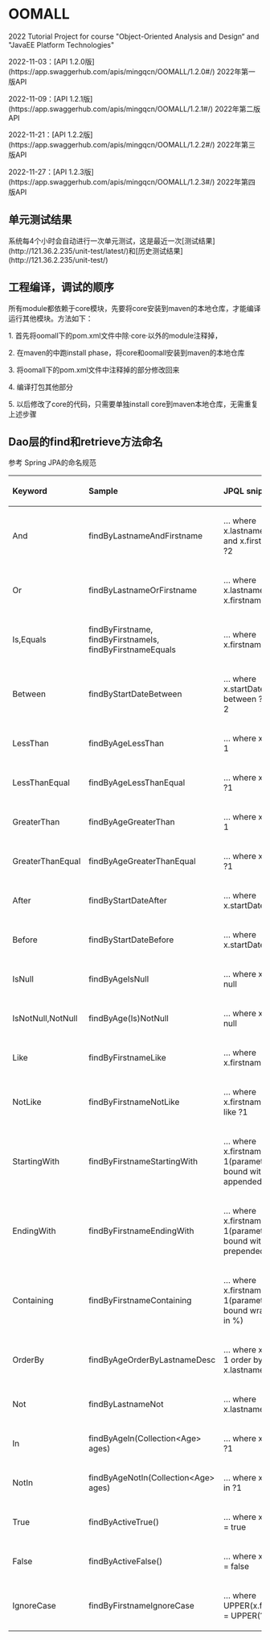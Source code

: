 # OOMALL

2022 Tutorial Project for course "Object-Oriented Analysis and Design“ and "JavaEE Platform Technologies"

<p>2022-11-03：[API 1.2.0版](https://app.swaggerhub.com/apis/mingqcn/OOMALL/1.2.0#/) 2022年第一版API
<p>2022-11-09：[API 1.2.1版](https://app.swaggerhub.com/apis/mingqcn/OOMALL/1.2.1#/) 2022年第二版API
<p>2022-11-21：[API 1.2.2版](https://app.swaggerhub.com/apis/mingqcn/OOMALL/1.2.2#/) 2022年第三版API
<p>2022-11-27：[API 1.2.3版](https://app.swaggerhub.com/apis/mingqcn/OOMALL/1.2.3#/) 2022年第四版API

## 单元测试结果
<p>系统每4个小时会自动进行一次单元测试，这是最近一次[测试结果](http://121.36.2.235/unit-test/latest/)和[历史测试结果](http://121.36.2.235/unit-test/)

## 工程编译，调试的顺序
<p>所有module都依赖于core模块，先要将core安装到maven的本地仓库，才能编译运行其他模块。方法如下：
<p>1. 首先将oomall下的pom.xml文件中除·<module>core</module>·以外的module注释掉，
<p>2. 在maven的中跑install phase，将core和oomall安装到maven的本地仓库
<p>3. 将oomall下的pom.xml文件中注释掉的部分修改回来
<p>4. 编译打包其他部分
<p>5. 以后修改了core的代码，只需要单独install core到maven本地仓库，无需重复上述步骤

## Dao层的find和retrieve方法命名
<p>参考 Spring JPA的命名规范
<table><thead><tr><th style="text-align:left"><div><div class="table-header"><p>Keyword</p></div></div></th><th style="text-align:left"><div><div class="table-header"><p>Sample</p></div></div></th><th style="text-align:left"><div><div class="table-header"><p>JPQL snippet</p></div></div></th></tr></thead><tbody><tr><td style="text-align:left"><div><div class="table-cell"><p>And</p></div></div></td><td style="text-align:left"><div><div class="table-cell"><p>findByLastnameAndFirstname</p></div></div></td><td style="text-align:left"><div><div class="table-cell"><p>… where x.lastname = ?1 and x.firstname = ?2</p></div></div></td></tr><tr><td style="text-align:left"><div><div class="table-cell"><p>Or</p></div></div></td><td style="text-align:left"><div><div class="table-cell"><p>findByLastnameOrFirstname</p></div></div></td><td style="text-align:left"><div><div class="table-cell"><p>… where x.lastname = ?1 or x.firstname = ?2</p></div></div></td></tr><tr><td style="text-align:left"><div><div class="table-cell"><p>Is,Equals</p></div></div></td><td style="text-align:left"><div><div class="table-cell"><p>findByFirstname,
findByFirstnameIs,
findByFirstnameEquals</p></div></div></td><td style="text-align:left"><div><div class="table-cell"><p>… where x.firstname = ?1</p></div></div></td></tr><tr><td style="text-align:left"><div><div class="table-cell"><p>Between</p></div></div></td><td style="text-align:left"><div><div class="table-cell"><p>findByStartDateBetween</p></div></div></td><td style="text-align:left"><div><div class="table-cell"><p>… where x.startDate between ?1 and ?2</p></div></div></td></tr><tr><td style="text-align:left"><div><div class="table-cell"><p>LessThan</p></div></div></td><td style="text-align:left"><div><div class="table-cell"><p>findByAgeLessThan</p></div></div></td><td style="text-align:left"><div><div class="table-cell"><p>… where x.age &lt; ?1</p></div></div></td></tr><tr><td style="text-align:left"><div><div class="table-cell"><p>LessThanEqual</p></div></div></td><td style="text-align:left"><div><div class="table-cell"><p>findByAgeLessThanEqual</p></div></div></td><td style="text-align:left"><div><div class="table-cell"><p>… where x.age &lt;= ?1</p></div></div></td></tr><tr><td style="text-align:left"><div><div class="table-cell"><p>GreaterThan</p></div></div></td><td style="text-align:left"><div><div class="table-cell"><p>findByAgeGreaterThan</p></div></div></td><td style="text-align:left"><div><div class="table-cell"><p>… where x.age &gt; ?1</p></div></div></td></tr><tr><td style="text-align:left"><div><div class="table-cell"><p>GreaterThanEqual</p></div></div></td><td style="text-align:left"><div><div class="table-cell"><p>findByAgeGreaterThanEqual</p></div></div></td><td style="text-align:left"><div><div class="table-cell"><p>… where x.age &gt;= ?1</p></div></div></td></tr><tr><td style="text-align:left"><div><div class="table-cell"><p>After</p></div></div></td><td style="text-align:left"><div><div class="table-cell"><p>findByStartDateAfter</p></div></div></td><td style="text-align:left"><div><div class="table-cell"><p>… where x.startDate &gt; ?1</p></div></div></td></tr><tr><td style="text-align:left"><div><div class="table-cell"><p>Before</p></div></div></td><td style="text-align:left"><div><div class="table-cell"><p>findByStartDateBefore</p></div></div></td><td style="text-align:left"><div><div class="table-cell"><p>… where x.startDate &lt; ?1</p></div></div></td></tr><tr><td style="text-align:left"><div><div class="table-cell"><p>IsNull</p></div></div></td><td style="text-align:left"><div><div class="table-cell"><p>findByAgeIsNull</p></div></div></td><td style="text-align:left"><div><div class="table-cell"><p>… where x.age is null</p></div></div></td></tr><tr><td style="text-align:left"><div><div class="table-cell"><p>IsNotNull,NotNull</p></div></div></td><td style="text-align:left"><div><div class="table-cell"><p>findByAge(Is)NotNull</p></div></div></td><td style="text-align:left"><div><div class="table-cell"><p>… where x.age not null</p></div></div></td></tr><tr><td style="text-align:left"><div><div class="table-cell"><p>Like</p></div></div></td><td style="text-align:left"><div><div class="table-cell"><p>findByFirstnameLike</p></div></div></td><td style="text-align:left"><div><div class="table-cell"><p>… where x.firstname like ?1</p></div></div></td></tr><tr><td style="text-align:left"><div><div class="table-cell"><p>NotLike</p></div></div></td><td style="text-align:left"><div><div class="table-cell"><p>findByFirstnameNotLike</p></div></div></td><td style="text-align:left"><div><div class="table-cell"><p>… where x.firstname not like ?1</p></div></div></td></tr><tr><td style="text-align:left"><div><div class="table-cell"><p>StartingWith</p></div></div></td><td style="text-align:left"><div><div class="table-cell"><p>findByFirstnameStartingWith</p></div></div></td><td style="text-align:left"><div><div class="table-cell"><p>… where x.firstname like ?1(parameter bound with appended&nbsp;%)</p></div></div></td></tr><tr><td style="text-align:left"><div><div class="table-cell"><p>EndingWith</p></div></div></td><td style="text-align:left"><div><div class="table-cell"><p>findByFirstnameEndingWith</p></div></div></td><td style="text-align:left"><div><div class="table-cell"><p>… where x.firstname like ?1(parameter bound with prepended&nbsp;%)</p></div></div></td></tr><tr><td style="text-align:left"><div><div class="table-cell"><p>Containing</p></div></div></td><td style="text-align:left"><div><div class="table-cell"><p>findByFirstnameContaining</p></div></div></td><td style="text-align:left"><div><div class="table-cell"><p>… where x.firstname like ?1(parameter bound wrapped in&nbsp;%)</p></div></div></td></tr><tr><td style="text-align:left"><div><div class="table-cell"><p>OrderBy</p></div></div></td><td style="text-align:left"><div><div class="table-cell"><p>findByAgeOrderByLastnameDesc</p></div></div></td><td style="text-align:left"><div><div class="table-cell"><p>… where x.age = ?1 order by x.lastname desc</p></div></div></td></tr><tr><td style="text-align:left"><div><div class="table-cell"><p>Not</p></div></div></td><td style="text-align:left"><div><div class="table-cell"><p>findByLastnameNot</p></div></div></td><td style="text-align:left"><div><div class="table-cell"><p>… where x.lastname &lt;&gt; ?1</p></div></div></td></tr><tr><td style="text-align:left"><div><div class="table-cell"><p>In</p></div></div></td><td style="text-align:left"><div><div class="table-cell"><p>findByAgeIn(Collection&lt;Age&gt; ages)</p></div></div></td><td style="text-align:left"><div><div class="table-cell"><p>… where x.age in ?1</p></div></div></td></tr><tr><td style="text-align:left"><div><div class="table-cell"><p>NotIn</p></div></div></td><td style="text-align:left"><div><div class="table-cell"><p>findByAgeNotIn(Collection&lt;Age&gt; ages)</p></div></div></td><td style="text-align:left"><div><div class="table-cell"><p>… where x.age not in ?1</p></div></div></td></tr><tr><td style="text-align:left"><div><div class="table-cell"><p>True</p></div></div></td><td style="text-align:left"><div><div class="table-cell"><p>findByActiveTrue()</p></div></div></td><td style="text-align:left"><div><div class="table-cell"><p>… where x.active = true</p></div></div></td></tr><tr><td style="text-align:left"><div><div class="table-cell"><p>False</p></div></div></td><td style="text-align:left"><div><div class="table-cell"><p>findByActiveFalse()</p></div></div></td><td style="text-align:left"><div><div class="table-cell"><p>… where x.active = false</p></div></div></td></tr><tr><td style="text-align:left"><div><div class="table-cell"><p>IgnoreCase</p></div></div></td><td style="text-align:left"><div><div class="table-cell"><p>findByFirstnameIgnoreCase</p></div></div></td><td style="text-align:left"><div><div class="table-cell"><p>… where UPPER(x.firstame) = UPPER(?1)</p></div></div></td></tr></tbody></table>

